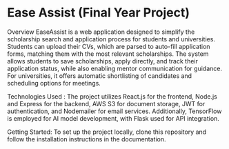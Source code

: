 # Ease Assist (Final Year Project)
Overview
EaseAssist is a web application designed to simplify the scholarship search and application process for students and universities. Students can upload their CVs, which are parsed to auto-fill application forms, matching them with the most relevant scholarships. The system allows students to save scholarships, apply directly, and track their application status, while also enabling mentor communication for guidance. For universities, it offers automatic shortlisting of candidates and scheduling options for meetings.

Technologies Used :
The project utilizes React.js for the frontend, Node.js and Express for the backend, AWS S3 for document storage, JWT for authentication, and Nodemailer for email services. Additionally, TensorFlow is employed for AI model development, with Flask used for API integration.

Getting Started:
To set up the project locally, clone this repository and follow the installation instructions in the documentation.
